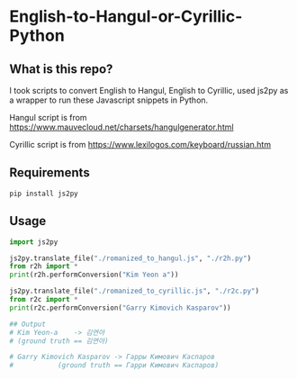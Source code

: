 # English-to-Hangul-or-Cyrillic-Python
## What is this repo?
I took scripts to convert English to Hangul, English to Cyrillic, used js2py as a wrapper to run these Javascript snippets in Python.

Hangul script is from
https://www.mauvecloud.net/charsets/hangulgenerator.html

Cyrillic script is from
https://www.lexilogos.com/keyboard/russian.htm

## Requirements
```pip install js2py```


## Usage
```python
import js2py

js2py.translate_file("./romanized_to_hangul.js", "./r2h.py")
from r2h import *
print(r2h.performConversion("Kim Yeon a"))

js2py.translate_file("./romanized_to_cyrillic.js", "./r2c.py")
from r2c import *
print(r2c.performConversion("Garry Kimovich Kasparov"))

## Output
# Kim Yeon-a    -> 김연아 
# (ground truth == 김연아)

# Garry Kimovich Kasparov -> Гарры Кимович Каспаров 
#           (ground truth == Гарри Кимович Каспаров)
```
